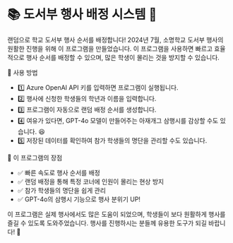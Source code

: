 # 📚 도서부 행사 배정 시스템 🎲
랜덤으로 학교 도서부 행사 순서를 배정합니다!
2024년 7월, 소명학교 도서부 행사의 원활한 진행을 위해 이 프로그램을 만들었습니다.
이 프로그램을 사용하면 빠르고 효율적으로 행사 순서를 배정할 수 있으며, 많은 학생이 몰리는 것을 방지할 수 있습니다.

🎯 사용 방법
- 1️⃣ Azure OpenAI API 키를 입력하면 프로그램이 실행됩니다.
- 2️⃣ 행사에 신청한 학생들의 학년과 이름을 입력합니다.
- 3️⃣ 프로그램이 자동으로 랜덤 배정 순서를 생성합니다.
- 4️⃣ 여유가 있다면, GPT-4o 모델이 만들어주는 아재개그 삼행시를 감상할 수도 있습니다. 😆
- 5️⃣ 저장된 데이터를 확인하여 참가 학생들의 명단을 관리할 수도 있습니다.

🎉 이 프로그램의 장점
- ✅ 빠른 속도로 행사 순서를 배정
- ✅ 랜덤 배정을 통해 특정 코너에 인원이 몰리는 현상 방지
- ✅ 참가 학생들의 명단을 쉽게 관리
- ✅ GPT-4o의 삼행시 기능으로 행사 분위기 UP!

이 프로그램은 실제 행사에서도 많은 도움이 되었으며, 학생들이 보다 원활하게 행사를 즐길 수 있도록 도와주었습니다.
행사를 진행하시는 분들께 유용한 도구가 되길 바랍니다! 🚀

